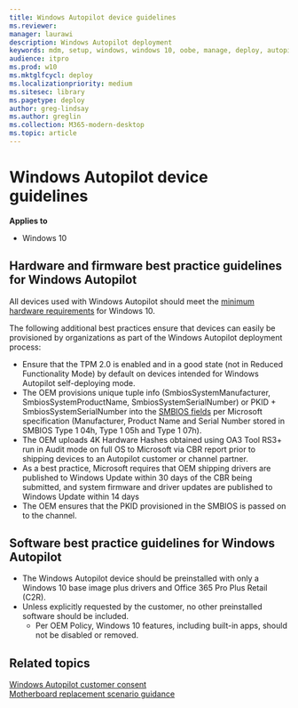 ```yaml
---
title: Windows Autopilot device guidelines
ms.reviewer: 
manager: laurawi
description: Windows Autopilot deployment
keywords: mdm, setup, windows, windows 10, oobe, manage, deploy, autopilot, ztd, zero-touch, partner, msfb, intune
audience: itpro
ms.prod: w10
ms.mktglfcycl: deploy
ms.localizationpriority: medium
ms.sitesec: library
ms.pagetype: deploy
author: greg-lindsay
ms.author: greglin
ms.collection: M365-modern-desktop
ms.topic: article
---
```



# Windows Autopilot device guidelines

**Applies to**

- Windows 10

## Hardware and firmware best practice guidelines for Windows Autopilot

All devices used with Windows Autopilot should meet the [minimum hardware requirements](https://docs.microsoft.com/windows-hardware/design/minimum/minimum-hardware-requirements-overview) for Windows 10.  

The following additional best practices ensure that devices can easily be provisioned by organizations as part of the Windows Autopilot deployment process: 
- Ensure that the TPM 2.0 is enabled and in a good state (not in Reduced Functionality Mode) by default on devices intended for Windows Autopilot self-deploying mode.
- The OEM provisions unique tuple info (SmbiosSystemManufacturer, SmbiosSystemProductName, SmbiosSystemSerialNumber) or PKID + SmbiosSystemSerialNumber into the [SMBIOS fields](https://docs.microsoft.com/windows-hardware/drivers/bringup/smbios) per Microsoft specification (Manufacturer, Product Name and Serial Number stored in SMBIOS Type 1 04h, Type 1 05h and Type 1 07h).
- The OEM uploads 4K Hardware Hashes obtained using OA3 Tool RS3+ run in Audit mode on full OS to Microsoft via CBR report prior to shipping devices to an Autopilot customer or channel partner.
- As a best practice, Microsoft requires that OEM shipping drivers are published to Windows Update within 30 days of the CBR being submitted, and system firmware and driver updates are published to Windows Update within 14 days
- The OEM ensures that the PKID provisioned in the SMBIOS is passed on to the channel.

## Software best practice guidelines for Windows Autopilot

- The Windows Autopilot device should be preinstalled with only a Windows 10 base image plus drivers and Office 365 Pro Plus Retail (C2R).
- Unless explicitly requested by the customer, no other preinstalled software should be included.
  - Per OEM Policy, Windows 10 features, including built-in apps, should not be disabled or removed.

## Related topics

[Windows Autopilot customer consent](registration-auth.md)<br>
[Motherboard replacement scenario guidance](autopilot-mbr.md)<br>
